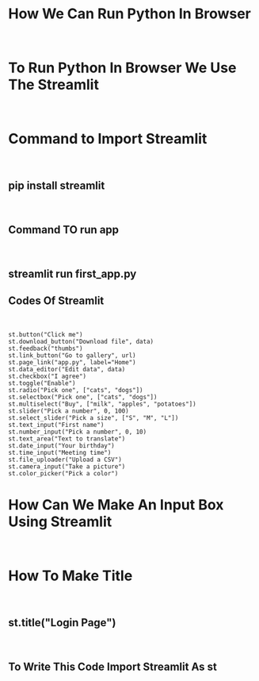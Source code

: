 <h1>How We Can Run Python In Browser</h1><br>
<h1>To Run Python In Browser We Use The Streamlit</h1><br>
<h1>Command to Import Streamlit</h1><br>
<h2>pip install streamlit</h2><br>
<h2>Command TO run app</h2><br>
<h2>streamlit run first_app.py</h2>
<h2>Codes Of Streamlit</h2><br>

    st.button("Click me")
    st.download_button("Download file", data)
    st.feedback("thumbs")
    st.link_button("Go to gallery", url)
    st.page_link("app.py", label="Home")
    st.data_editor("Edit data", data)
    st.checkbox("I agree")
    st.toggle("Enable")
    st.radio("Pick one", ["cats", "dogs"])
    st.selectbox("Pick one", ["cats", "dogs"])
    st.multiselect("Buy", ["milk", "apples", "potatoes"])
    st.slider("Pick a number", 0, 100)
    st.select_slider("Pick a size", ["S", "M", "L"])
    st.text_input("First name")
    st.number_input("Pick a number", 0, 10)
    st.text_area("Text to translate")
    st.date_input("Your birthday")
    st.time_input("Meeting time")
    st.file_uploader("Upload a CSV")
    st.camera_input("Take a picture")
    st.color_picker("Pick a color")
<h1>How Can We Make An Input Box Using Streamlit</h1><br>
<h1>How To Make Title</h1><br>
<h2>st.title("Login Page")</h2><br>
<h2>To Write This Code Import Streamlit As st</h2>
